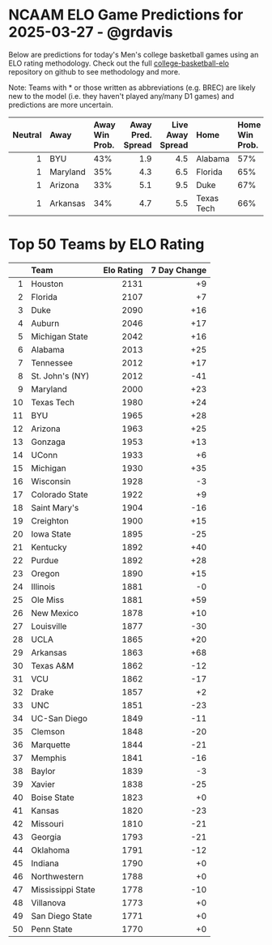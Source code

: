 # NCAAM ELO Game Predictions for 2025-03-27 - @grdavis
Below are predictions for today's Men's college basketball games using an ELO rating methodology. Check out the full [college-basketball-elo](https://github.com/grdavis/college-basketball-elo) repository on github to see methodology and more.

Note: Teams with * or those written as abbreviations (e.g. BREC) are likely new to the model (i.e. they haven't played any/many D1 games) and predictions are more uncertain.

|   Neutral | Away     | Away Win Prob.   |   Away Pred. Spread |   Live Away Spread | Home       | Home Win Prob.   |   Home Pred. Spread |
|----------:|:---------|:-----------------|--------------------:|-------------------:|:-----------|:-----------------|--------------------:|
|         1 | BYU      | 43%              |                 1.9 |                4.5 | Alabama    | 57%              |                -1.9 |
|         1 | Maryland | 35%              |                 4.3 |                6.5 | Florida    | 65%              |                -4.3 |
|         1 | Arizona  | 33%              |                 5.1 |                9.5 | Duke       | 67%              |                -5.1 |
|         1 | Arkansas | 34%              |                 4.7 |                5.5 | Texas Tech | 66%              |                -4.7 |

# Top 50 Teams by ELO Rating
|    | Team              |   Elo Rating |   7 Day Change |
|---:|:------------------|-------------:|---------------:|
|  1 | Houston           |         2131 |             +9 |
|  2 | Florida           |         2107 |             +7 |
|  3 | Duke              |         2090 |            +16 |
|  4 | Auburn            |         2046 |            +17 |
|  5 | Michigan State    |         2042 |            +16 |
|  6 | Alabama           |         2013 |            +25 |
|  7 | Tennessee         |         2012 |            +17 |
|  8 | St. John's (NY)   |         2012 |            -41 |
|  9 | Maryland          |         2000 |            +23 |
| 10 | Texas Tech        |         1980 |            +24 |
| 11 | BYU               |         1965 |            +28 |
| 12 | Arizona           |         1963 |            +25 |
| 13 | Gonzaga           |         1953 |            +13 |
| 14 | UConn             |         1933 |             +6 |
| 15 | Michigan          |         1930 |            +35 |
| 16 | Wisconsin         |         1928 |             -3 |
| 17 | Colorado State    |         1922 |             +9 |
| 18 | Saint Mary's      |         1904 |            -16 |
| 19 | Creighton         |         1900 |            +15 |
| 20 | Iowa State        |         1895 |            -25 |
| 21 | Kentucky          |         1892 |            +40 |
| 22 | Purdue            |         1892 |            +28 |
| 23 | Oregon            |         1890 |            +15 |
| 24 | Illinois          |         1881 |             -0 |
| 25 | Ole Miss          |         1881 |            +59 |
| 26 | New Mexico        |         1878 |            +10 |
| 27 | Louisville        |         1877 |            -30 |
| 28 | UCLA              |         1865 |            +20 |
| 29 | Arkansas          |         1863 |            +68 |
| 30 | Texas A&M         |         1862 |            -12 |
| 31 | VCU               |         1862 |            -17 |
| 32 | Drake             |         1857 |             +2 |
| 33 | UNC               |         1851 |            -23 |
| 34 | UC-San Diego      |         1849 |            -11 |
| 35 | Clemson           |         1848 |            -20 |
| 36 | Marquette         |         1844 |            -21 |
| 37 | Memphis           |         1841 |            -16 |
| 38 | Baylor            |         1839 |             -3 |
| 39 | Xavier            |         1838 |            -25 |
| 40 | Boise State       |         1823 |             +0 |
| 41 | Kansas            |         1820 |            -23 |
| 42 | Missouri          |         1810 |            -21 |
| 43 | Georgia           |         1793 |            -21 |
| 44 | Oklahoma          |         1791 |            -12 |
| 45 | Indiana           |         1790 |             +0 |
| 46 | Northwestern      |         1788 |             +0 |
| 47 | Mississippi State |         1778 |            -10 |
| 48 | Villanova         |         1773 |             +0 |
| 49 | San Diego State   |         1771 |             +0 |
| 50 | Penn State        |         1770 |             +0 |